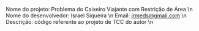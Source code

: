 Nome do projeto: Problema do Caixeiro Viajante com Restrição de Área \n
Nome do desenvolvedor: Israel Siqueira \n
Email: jrmeds@gmail.com \n
Descrição: código referente ao projeto de TCC do autor \n